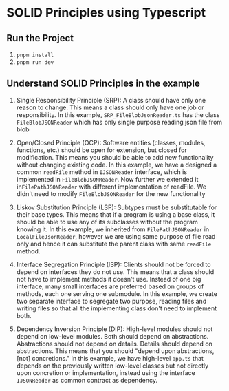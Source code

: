# SOLID Principles using Typescript

## Run the Project

1. `pnpm install`
2. `pnpm run dev`

## Understand SOLID Principles in the example

1. Single Responsibility Principle (SRP): A class should have only one reason to change. This means a class should only have one job or responsibility. In this example,
   `SRP_FileBlobJsonReader.ts` has the class `FileBlobJSONReader` which has only single purpose reading json file from blob

2. Open/Closed Principle (OCP): Software entities (classes, modules, functions, etc.) should be open for extension, but closed for modification. This means you should be able to add new functionality without changing existing code. In this example, we have a designed a common `readFile` method in `IJSONReader` interface, which is implemented in `FileBlobJSONReader`. Now further we extended it in`FilePathJSONReader`
   with different implementation of readFile. We didn't need to modify `FileBlobJSONReader` for the new functionality

3. Liskov Substitution Principle (LSP): Subtypes must be substitutable for their base types. This means that if a program is using a base class, it should be able to use any of its subclasses without the program knowing it. In this example, we inherited from `FilePathJSONReader` in `LocalFileJsonReader`, however we are using same purpose of file read only and hence it can substitute the parent class with same `readFile` method.

4. Interface Segregation Principle (ISP): Clients should not be forced to depend on interfaces they do not use. This means that a class should not have to implement methods it doesn't use. Instead of one big interface, many small interfaces are preferred based on groups of methods, each one serving one submodule. In this example, we create two separate interface to segregate two purpose, reading files and writing files so that all the implementing class don't need to implement both.

5. Dependency Inversion Principle (DIP): High-level modules should not depend on low-level modules. Both should depend on abstractions. Abstractions should not depend on details. Details should depend on abstractions. This means that you should "depend upon abstractions, [not] concretions." In this example, we have high-level `app.ts` that depends on the previously written low-level classes but not directly upon concretion or implementation, instead using the interface `IJSONReader` as common contract as dependency.
